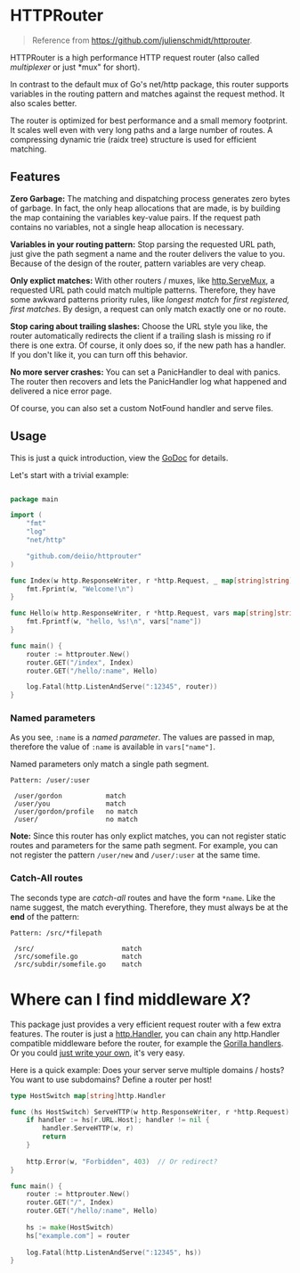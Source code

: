 # HTTPRouter

> Reference from https://github.com/julienschmidt/httprouter.

HTTPRouter is a high performance HTTP request router
(also called *multiplexer* or just *mux" for short).

In contrast to the default mux of Go's net/http package, this router supports
variables in the routing pattern and matches against the request method.
It also scales better.

The router is optimized for best performance and a small memory footprint.
It scales well even with very long paths and a large number of routes.
A compressing dynamic trie (raidx tree) structure is used for efficient matching.

## Features

**Zero Garbage:** The matching and dispatching process generates zero bytes of 
garbage. In fact, the only heap allocations that are made, is by building the
map containing the variables key-value pairs. If the request path contains no
variables, not a single heap allocation is necessary.

**Variables in your routing pattern:** Stop parsing the requested URL path, just 
give the path segment a name and the router delivers the value to you. Because of
the design of the router, pattern variables are very cheap.

**Only explict matches:** With other routers / muxes, like [http.ServeMux](http://golang.org/pkg/net/http/#ServeMux), 
a requested URL path could match multiple patterns. Therefore, they have some
awkward patterns priority rules, like *longest match* for *first registered, first
matches*. By design, a request can only match exactly one or no route.

**Stop caring about trailing slashes:** Choose the URL style you like, the router
automatically redirects the client if a trailing slash is missing ro if there is one
extra. Of course, it only does so, if the new path has a handler. If you don't like
it, you can turn off this behavior.

**No more server crashes:** You can set a PanicHandler to deal with panics. The 
router then recovers and lets the PanicHandler log what happened and delivered
a nice error page.

Of course, you can also set a custom NotFound handler and serve files.

## Usage
This is just a quick introduction, view the [GoDoc](http://godoc.org/github.com/deiio/httprouter) 
for details.

Let's start with a trivial example:

```go

package main

import (
	"fmt"
	"log"
	"net/http"

	"github.com/deiio/httprouter"
)

func Index(w http.ResponseWriter, r *http.Request, _ map[string]string) {
	fmt.Fprint(w, "Welcome!\n")
}

func Hello(w http.ResponseWriter, r *http.Request, vars map[string]string) {
	fmt.Fprintf(w, "hello, %s!\n", vars["name"])
}

func main() {
	router := httprouter.New()
	router.GET("/index", Index)
	router.GET("/hello/:name", Hello)

	log.Fatal(http.ListenAndServe(":12345", router))
}
```

### Named parameters

As you see, `:name` is a *named parameter*.
The values are passed in map, therefore the value of `:name` is available in `vars["name"]`.

Named parameters only match a single path segment.

```
Pattern: /user/:user

 /user/gordon           match
 /user/you              match
 /user/gordon/profile   no match
 /user/                 no match
```

**Note:** Since this router has only explict matches, you can not register static routes
and parameters for the same path segment. For example, you can not register the pattern
`/user/new` and `/user/:user` at the same time.

### Catch-All routes

The seconds type are *catch-all* routes and have the form `*name`. Like the name suggest, 
the match everything. Therefore, they must always be at the **end** of the pattern:

```
Pattern: /src/*filepath

 /src/                      match
 /src/somefile.go           match
 /src/subdir/somefile.go    match
```

# Where can I find middleware *X*?

This package just provides a very efficient request router with a few extra features.
The router is just a [http.Handler](http://golang.org/pkg/net/http/#Handler), you can
chain any http.Handler compatible middleware before the router, for example the
[Gorilla handlers](http://www.gorillatoolkit.org/pkg/handlers). Or you could [just write
your own](http://justinas.org/writing-http-middleware-in-go/), it's very easy.

Here is a quick example: Does your server serve multiple domains / hosts? You want to use
subdomains? Define a router per host!

```go
type HostSwitch map[string]http.Handler

func (hs HostSwitch) ServeHTTP(w http.ResponseWriter, r *http.Request) {
	if handler := hs[r.URL.Host]; handler != nil {
        handler.ServeHTTP(w, r)
		return
    }
	
	http.Error(w, "Forbidden", 403)  // Or redirect?
}

func main() {
    router := httprouter.New()
    router.GET("/", Index)
    router.GET("/hello/:name", Hello)
	
    hs := make(HostSwitch)
    hs["example.com"] = router
	
    log.Fatal(http.ListenAndServe(":12345", hs))
}
```
